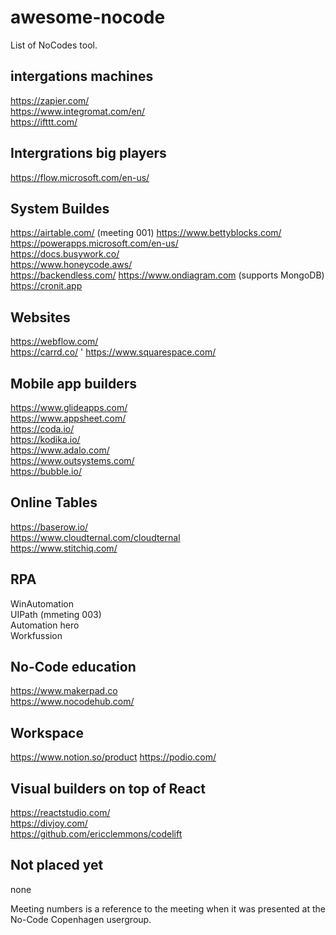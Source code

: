 # awesome-nocode
List of NoCodes tool. 

## intergations machines
https://zapier.com/  
https://www.integromat.com/en/  
https://ifttt.com/  

## Intergrations big players
https://flow.microsoft.com/en-us/  

## System Buildes
https://airtable.com/  (meeting 001)
https://www.bettyblocks.com/  
https://powerapps.microsoft.com/en-us/  
https://docs.busywork.co/   
https://www.honeycode.aws/   
https://backendless.com/
https://www.ondiagram.com (supports MongoDB)
https://cronit.app

## Websites
https://webflow.com/  
https://carrd.co/   '
https://www.squarespace.com/   


## Mobile app builders
https://www.glideapps.com/  
https://www.appsheet.com/    
https://coda.io/­   
https://kodika.io/­   
https://www.adalo.com/   
https://www.outsystems.com/    
https://bubble.io/   



## Online Tables
https://baserow.io/  
https://www.cloudternal.com/cloudternal  
https://www.stitchiq.com/   


## RPA
WinAutomation     
UIPath (mmeting 003)     
Automation hero     
Workfussion     
   
## No-Code education  
https://www.makerpad.co­    
https://www.nocodehub.com/    

## Workspace
https://www.notion.so/product­ 
https://podio.com/   

## Visual builders on top of React  
https://reactstudio.com/   
https://divjoy.com/   
https://github.com/ericclemmons/codelift   


## Not placed yet
none   

Meeting numbers is a reference to the meeting when it was presented at the No-Code Copenhagen usergroup.
